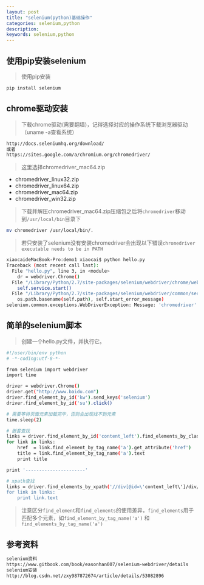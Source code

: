 ```yaml
---
layout: post
title: "selenium(python)基础操作"
categories: selenium,python
description: 
keywords: selenium,python
---
```



## 使用pip安装selenium

> 使用pip安装

```sh
pip install selenium
```



## chrome驱动安装

> 下载chrome驱动(需要翻墙)，记得选择对应的操作系统下载浏览器驱动（uname -a查看系统）

```sh
http://docs.seleniumhq.org/download/
或者
https://sites.google.com/a/chromium.org/chromedriver/
```

> 这里选择chromedriver_mac64.zip

- chromedriver_linux32.zip
- chromedriver_linux64.zip
- chromedriver_mac64.zip
- chromedriver_win32.zip

> 下载并解压chromedriver_mac64.zip压缩包之后将`chromedriver`移动到`/usr/local/bin`目录下

```sh
mv chromedriver /usr/local/bin/.
```

> 若只安装了selenium没有安装chromedriver会出现以下错误`chromedriver executable needs to be in PATH`

```sh
xiaocaideMacBook-Pro:demo1 xiaocai$ python hello.py
Traceback (most recent call last):
  File "hello.py", line 3, in <module>
    dr = webdriver.Chrome()
  File "/Library/Python/2.7/site-packages/selenium/webdriver/chrome/webdriver.py", line 62, in __init__
    self.service.start()
  File "/Library/Python/2.7/site-packages/selenium/webdriver/common/service.py", line 81, in start
    os.path.basename(self.path), self.start_error_message)
selenium.common.exceptions.WebDriverException: Message: 'chromedriver' executable needs to be in PATH. Please see https://sites.google.com/a/chromium.org/chromedriver/home
```



## 简单的selenium脚本

> 创建一个hello.py文件，并执行它。

```sh
#!/user/bin/env python
# -*-coding:utf-8-*-

from selenium import webdriver
import time

driver = webdriver.Chrome()
driver.get("http://www.baidu.com")
driver.find_element_by_id('kw').send_keys('selenium')
driver.find_element_by_id('su').click()

# 需要等待页面元素加载完毕，否则会出现找不到元素
time.sleep(2)

# 嵌套查找
links = driver.find_element_by_id('content_left').find_elements_by_class_name('t')
for link in links:
    href  = link.find_element_by_tag_name('a').get_attribute('href')
    title = link.find_element_by_tag_name('a').text
    print title

print '----------------------'

# xpath查找
links = driver.find_elements_by_xpath('//div[@id=\'content_left\']/div/h3/a')
for link in links:
    print link.text
```

> 注意区分`find_element`和`find_elements`的使用差异，`find_elements`用于匹配多个元素，如`find_element_by_tag_name('a')` 和 `find_elements_by_tag_name('a')`



## 参考资料

```sh
selenium资料
https://www.gitbook.com/book/easonhan007/selenium-webdriver/details
selenium安装
http://blog.csdn.net/zxy987872674/article/details/53082896
```

